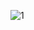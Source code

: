 ![1](https://user-images.githubusercontent.com/25382531/127164419-29b3543d-5119-4789-a226-c6584ec9a740.png)
